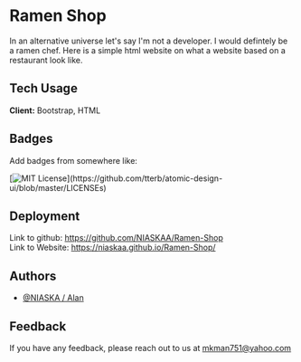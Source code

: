 # Ramen Shop
In an alternative universe let's say I'm not a developer. I would defintely be a ramen chef. Here is a simple html website on what a website based on a restaurant look like.
    
## Tech Usage

**Client:** Bootstrap, HTML


## Badges

Add badges from somewhere like: 

[![MIT License](https://img.shields.io/apm/l/atomic-design-ui.svg?)](https://github.com/tterb/atomic-design-ui/blob/master/LICENSEs)

  
## Deployment

Link to github: https://github.com/NIASKAA/Ramen-Shop \
Link to Website: https://niaskaa.github.io/Ramen-Shop/


## Authors

- [@NIASKA / Alan](https://github.com/NIASKAA)

  
## Feedback

If you have any feedback, please reach out to us at mkman751@yahoo.com
